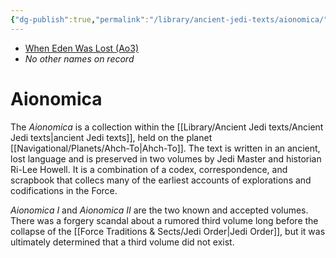 ```yaml
---
{"dg-publish":true,"permalink":"/library/ancient-jedi-texts/aionomica/","tags":["library"]}
---
```


- [When Eden Was Lost (Ao3)](https://archiveofourown.org/works/19334440/chapters/45992584)
- *No other names on record*
# Aionomica

The *Aionomica* is a collection within the [[Library/Ancient Jedi texts/Ancient Jedi texts\|ancient Jedi texts]], held on the planet [[Navigational/Planets/Ahch-To\|Ahch-To]]. The text is written in an ancient, lost language and is preserved in two volumes by Jedi Master and historian Ri-Lee Howell. It is a combination of a codex, correspondence, and scrapbook that collecs many of the earliest accounts of explorations and codifications in the Force. 

*Aionomica I* and *Aionomica II* are the two known and accepted volumes. There was a forgery scandal about a rumored third volume long before the collapse of the [[Force Traditions & Sects/Jedi Order\|Jedi Order]], but it was ultimately determined that a third volume did not exist. 